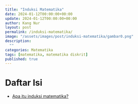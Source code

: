 ```yaml
---
title: "Induksi Matematika"
date: 2024-01-12T00:00:00+00:00
update: 2024-01-12T00:00:00+00:00
author: Kang Nur
layout: post
permalink: /induksi-matematika/
image: "/assets/images/post/induksi-matematika/gambar0.png"
description:
  ""
categories: Matematika
tags: [matematika, matematika diskrit]
published: true
---
```


<div class="w-100">
  <div class="table-of-contents">
    <h1 class="table-of-contents-title" onclick="toggleContent('daftar-isi')" style="cursor:pointer;">
      <i class="fas fa-list-ul table-of-contents-icon"></i>
      <i id="arrow-daftar-isi" class="arrow arrow-right fas fa-chevron-right" style="float: right;"></i>
      Daftar Isi
    </h1>
    <ul class="content table-of-contents-list" id="daftar-isi">
      <li class="table-of-contents-item">
        <a class="table-of-contents-link" href="relasi-dan-fungsi/#apa-itu-induksi-matematika">
          <i class="fas fa-angle-right table-of-contents-icon"></i> Apa itu induksi matematika?
        </a>
      </li>
    </ul>
  </div>
</div>


